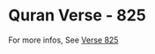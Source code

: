 # Quran Verse - 825 

For more infos, See [Verse 825](https://www.quranbookk.com/quran/search?q=825)